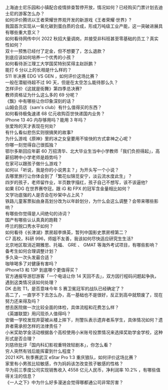 上海迪士尼乐园和小镇配合疫情排查暂停开放，情况如何？已经购买门票计划去迪士尼的游客怎么办？  
如何评价腾讯以王者荣耀世界观开发的新游戏《王者荣耀·世界》?  
我国首次实现从一氧化碳到蛋白质的合成，形成万吨级工业产能，这一突破进展具有哪些重大意义？  
如何看待网传中兴 2022 秋招大量调岗，并接受非科班甚至零基础的员工？真实性如何？  
双十一预售已经付了定金，但不想要了，怎么退款？  
到底应该如何培养一个优秀的小孩？  
如何看待浙江理工大学国奖特别奖得主赵跃鹏？  
能打 6 分以上的长相是什么样的？  
S11 半决赛 EDG VS GEN ，如何评价这场比赛？  
一般在潜艇待超不过 90 天，但是在太空怎么能待那么久？  
怎样评价《这就是街舞》第四季总决赛?  
教师资格证为什么这么多的 69 分呢？  
《飘》中有哪些让你印象深刻的话？  
山姆会员店（sam's club）有什么值得买的东西？  
如何看待极兔速递 68 亿元收购百世快递国内业务？  
iPhone 13 4G 内存够用吗？能用 3 年吗？  
张爱玲的天才表现在何处?  
有什么看似悲伤实则很搞笑的故事?  
为什么游戏《原神》里的冰之女皇要用不愉快的方式拿神之心呢？  
你哪一刻觉得自己很孤独？  
鄂尔多斯回应年薪 60 万招清华、北大毕业生当中小学教师「我们负担得起」，高薪招聘中小学老师是趋势吗？  
在家可以跟孩子做什么游戏？  
如何以「听说，我是你的小说男主？」为开头写一个小说？  
去哪里旅行让你体会到了「繁花似锦觅安宁，淡云流水度此生」？  
四岁的孩子，老师留作业，半页数字描红，孩子自己不想写，该不该逼他?  
如果 EDG 在世界赛夺冠，跟 iG 和 FPX 的冠军含金量相比如何？  
文学功底强的人是否会在吵架中占上风？  
铁路儿童客票拟由身高划分改为以年龄划分，为什么会这么调整？会带来哪些影响？  
有哪些你觉得是人间绝句的诗词？  
国产有哪些认认真真的跑鞋？  
呼兰的脱口秀水平如何？  
如何看待《长津湖》票房超李焕英，暂列中国影史票房榜第二？  
C7 高校，科研 996，师姐不友善，我该如何尽快适应研究生生活?  
北京地区取消近期雅思、托福、 GRE 、 GMAT 等海外考试项目，有哪些影响？备考生如何合理调整计划？  
多久染一次头发最合适？  
咖啡喝多了对健康有害吗？  
iPhone13 和 13P 到底哪个更值得买？  
官方通报导游怼游客「一个电话让你 14 天回不去」，双方因行程码问题起争执，遇到这类情况该如何处理？  
DK 击败 T1，是否意味今年 S 赛卫冕冠军的战队已经确定了？  
高二了，一直学不下去怎么办，高一基础也不是很好，反正到高中就颓废了，现在努力还来得及吗？  
想去医院做一次比较全面的体检，具体流程和花费怎么样？  
《英雄联盟》用闪现杀人值得吗？  
安徽一学校发现弃婴被从楼上摔下，刑警队表示遗弃者系学生，具体情况如何？遗弃者需承担怎样的法律责任？  
小米奖助学金活动根据各个高校使用小米账号投票情况来选择奖助学金学校，这种形式是否合理？  
刘慈欣批评「国内科幻影视重特效轻剧本」，你怎么看？  
穷人突然有钱后能挥霍到什么程度？  
2021 KPL 秋季赛武汉 eStar Pro 1:3 重庆狼队，如何评价这场比赛？  
家里有小男孩比较敏感，作为妈妈该怎改变孩子敏感的性格？  
华为前三季度公司实现销售收入 4558 亿元人民币，净利润率 10.2% ，有哪些值得关注的信息？  
《一人之下》中为什么好多漫迷会觉得哪都通公司非常厉害？  

